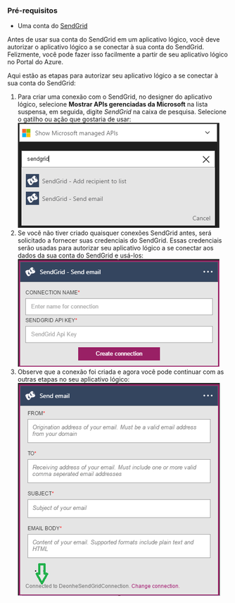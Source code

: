 ### Pré-requisitos
- Uma conta do [SendGrid](https://www.SendGrid.com/) 

Antes de usar sua conta do SendGrid em um aplicativo lógico, você deve autorizar o aplicativo lógico a se conectar à sua conta do SendGrid. Felizmente, você pode fazer isso facilmente a partir de seu aplicativo lógico no Portal do Azure.

Aqui estão as etapas para autorizar seu aplicativo lógico a se conectar à sua conta do SendGrid:

1. Para criar uma conexão com o SendGrid, no designer do aplicativo lógico, selecione **Mostrar APIs gerenciadas da Microsoft** na lista suspensa, em seguida, digite *SendGrid* na caixa de pesquisa. Selecione o gatilho ou ação que gostaria de usar: ![Etapa 1 do SendGrid](./media/connectors-create-api-sendgrid/sendgrid-1.png)
2. Se você não tiver criado quaisquer conexões SendGrid antes, será solicitado a fornecer suas credenciais do SendGrid. Essas credenciais serão usadas para autorizar seu aplicativo lógico a se conectar aos dados da sua conta do SendGrid e usá-los: ![Etapa 2 do SendGrid](./media/connectors-create-api-sendgrid/sendgrid-2.png)
3. Observe que a conexão foi criada e agora você pode continuar com as outras etapas no seu aplicativo lógico: ![Etapa 3 do SendGrid](./media/connectors-create-api-sendgrid/sendgrid-3.png)   
